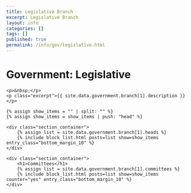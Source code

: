 ```yaml
---
title: Legislative Branch
excerpt: Legislative Branch
layout: info
categories: []
tags: []
published: true
permalink: /info/gov/legislative.html
---
```


<div class="section_container_wrapper section_container_wrapper_border">
    <h1>Government: Legislative</h1>
    
    <p>&nbsp;</p>
    <p class="excerpt">{{ site.data.government.branch[1].description }}</p>
    
    {% assign show_items = "" | split: "" %}
    {% assign show_items = show_items | push: "head" %}
    
    <div class="section_container">
        {% assign list = site.data.government.branch[1].heads %}
        {% include block_list.html posts=list show=show_items entry_class="bottom_margin_10" %}
    </div>
    
    <div class="section_container">
        <h1>Committees</h1>
        {% assign list = site.data.government.branch[1].committees %}
        {% include block_list.html posts=list show=show_items counter="yes" entry_class="bottom_margin_10" %}
    </div>
</div>
